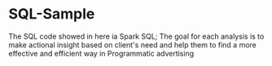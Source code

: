 # SQL-Sample
The SQL code showed in here ia Spark SQL; 
The goal for each analysis is to make actional insight based on client's need and help them to find a more effective and efficient way in Programmatic advertising 
